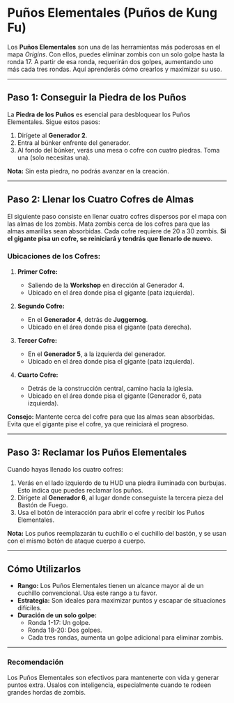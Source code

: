 # Puños Elementales (Puños de Kung Fu)

Los **Puños Elementales** son una de las herramientas más poderosas en el mapa *Origins*. Con ellos, puedes eliminar zombis con un solo golpe hasta la ronda 17. A partir de esa ronda, requerirán dos golpes, aumentando uno más cada tres rondas. Aquí aprenderás cómo crearlos y maximizar su uso.

---

## Paso 1: Conseguir la Piedra de los Puños
La **Piedra de los Puños** es esencial para desbloquear los Puños Elementales. Sigue estos pasos:

1. Dirígete al **Generador 2**.
2. Entra al búnker enfrente del generador.
3. Al fondo del búnker, verás una mesa o cofre con cuatro piedras. Toma una (solo necesitas una).

**Nota:** Sin esta piedra, no podrás avanzar en la creación.

---

## Paso 2: Llenar los Cuatro Cofres de Almas
El siguiente paso consiste en llenar cuatro cofres dispersos por el mapa con las almas de los zombis. Mata zombis cerca de los cofres para que las almas amarillas sean absorbidas. Cada cofre requiere de 20 a 30 zombis. **Si el gigante pisa un cofre, se reiniciará y tendrás que llenarlo de nuevo**.

### Ubicaciones de los Cofres:
1. **Primer Cofre:**  
   - Saliendo de la **Workshop** en dirección al Generador 4.  
   - Ubicado en el área donde pisa el gigante (pata izquierda).

2. **Segundo Cofre:**  
   - En el **Generador 4**, detrás de **Juggernog**.  
   - Ubicado en el área donde pisa el gigante (pata derecha).

3. **Tercer Cofre:**  
   - En el **Generador 5**, a la izquierda del generador.  
   - Ubicado en el área donde pisa el gigante (pata izquierda).

4. **Cuarto Cofre:**  
   - Detrás de la construcción central, camino hacia la iglesia.  
   - Ubicado en el área donde pisa el gigante (Generador 6, pata izquierda).

**Consejo:** Mantente cerca del cofre para que las almas sean absorbidas. Evita que el gigante pise el cofre, ya que reiniciará el progreso.

---

## Paso 3: Reclamar los Puños Elementales
Cuando hayas llenado los cuatro cofres:
1. Verás en el lado izquierdo de tu HUD una piedra iluminada con burbujas. Esto indica que puedes reclamar los puños.
2. Dirígete al **Generador 6**, al lugar donde conseguiste la tercera pieza del Bastón de Fuego.
3. Usa el botón de interacción para abrir el cofre y recibir los Puños Elementales.

**Nota:** Los puños reemplazarán tu cuchillo o el cuchillo del bastón, y se usan con el mismo botón de ataque cuerpo a cuerpo.

---

## Cómo Utilizarlos
- **Rango:** Los Puños Elementales tienen un alcance mayor al de un cuchillo convencional. Usa este rango a tu favor.
- **Estrategia:** Son ideales para maximizar puntos y escapar de situaciones difíciles.
- **Duración de un solo golpe:** 
  - Ronda 1-17: Un golpe.
  - Ronda 18-20: Dos golpes.
  - Cada tres rondas, aumenta un golpe adicional para eliminar zombis.

---

### Recomendación
Los Puños Elementales son efectivos para mantenerte con vida y generar puntos extra. Úsalos con inteligencia, especialmente cuando te rodeen grandes hordas de zombis.
